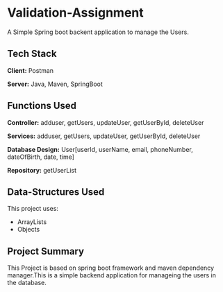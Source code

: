 # Validation-Assignment

A Simple Spring boot backent application to manage the Users.



## Tech Stack

**Client:** Postman

**Server:** Java, Maven, SpringBoot



## Functions Used

**Controller:** adduser, getUsers, updateUser, getUserById, deleteUser
 
**Services:** adduser, getUsers, updateUser, getUserById, deleteUser

**Database Design:** User[userId, userName, email, phoneNumber, dateOfBirth, date, time]

**Repository:** getUserList



## Data-Structures Used

This project uses:

- ArrayLists
- Objects


## Project Summary

This Project is based on spring boot framework and maven dependency manager.This is a simple backend application for manageing the users in the database.


